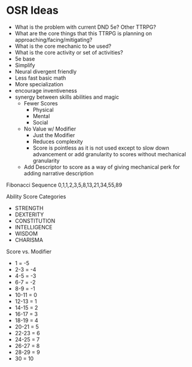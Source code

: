 # OSR Ideas

- What is the problem with current DND 5e? Other TTRPG?
- What are the core things that this TTRPG is planning on approaching/facing/mitigating?
- What is the core mechanic to be used?
- What is the core activity or set of activities?
- 5e base
- Simplify
- Neural divergent friendly
- Less fast basic math
- More specialization 
- encourage inventiveness 
- synergy between skills abilities and magic
	- Fewer Scores
		- Physical
		- Mental
		- Social
	- No Value w/ Modifier
		- Just the Modifier
		- Reduces complexity
		- Score is pointless as it is not used except to slow down advancement or add granularity to scores without mechanical granularity
	- Add Descriptor to score as a way of giving mechanical perk for adding narrative description

Fibonacci Sequence
0,1,1,2,3,5,8,13,21,34,55,89

Ability Score Categories
- STRENGTH
- DEXTERITY 
- CONSTITUTION
- INTELLIGENCE
- WISDOM
- CHARISMA

Score vs. Modifier
- 1 = -5
- 2-3 = -4
- 4-5 = -3
- 6-7 = -2
- 8-9 = -1
- 10-11 = 0
- 12-13 = 1
- 14-15 = 2
- 16-17 = 3
- 18-19 = 4
- 20-21 = 5
- 22-23 = 6
- 24-25 = 7
- 26-27 = 8
- 28-29 = 9
- 30 = 10
